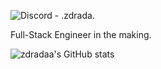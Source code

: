 ![Discord](https://img.shields.io/badge/Discord-%235865F2.svg?style=for-the-badge&logo=discord&logoColor=white) - .zdrada.

Full-Stack Engineer in the making.


![zdradaa's GitHub stats](https://github-readme-stats.vercel.app/api?username=zdradaa&theme=shadow_red&show_icons=true)
